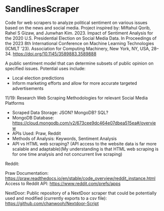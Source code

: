# SandlinesScraper
Code for web scrapers to analyze political sentiment on various issues based on the news and social media.
Project inspired by: Miftahul Qorib, Rahel S Gizaw, and Junwhan Kim. 2023. Impact of Sentiment Analysis for the 2020 U.S. Presidential Election on Social Media Data. In Proceedings of the 2023 8th International Conference on Machine Learning Technologies (ICMLT '23). Association for Computing Machinery, New York, NY, USA, 28–34. https://doi.org/10.1145/3589883.3589888

A public sentiment model that can determine subsets of public opinion on specified issues.
Potential uses include:
- Local election predictions
- Inform marketing efforts and allow for more accurate targeted advertisements

11/19: Research Web Scraping Methodologies for relevant Social Media Platforms
- Scraped Data Storage: JSON? MongoDB? SQL?
- MongoDB Database: https://cloud.mongodb.com/v2/673cee9dc464e07dbea515ea#/overview
- APIs Used: Praw, Reddit
- Methods of Analysis: Keywords, Sentiment Analysis
- API vs HTML web scraping? (API access to the website data is far more scalable and adaptable)(My understanding is that HTML web scraping is for one time analysis and not concurrent live scraping)


Reddit:

Praw Documentation: https://praw.readthedocs.io/en/stable/code_overview/reddit_instance.html
Access to Reddit API: https://www.reddit.com/prefs/apps


NextDoor:
Public repository of a NextDoor scraper that could be potentially used and modified (currently exports to a csv file): https://github.com/chanwooh/Nextdoor-Script
